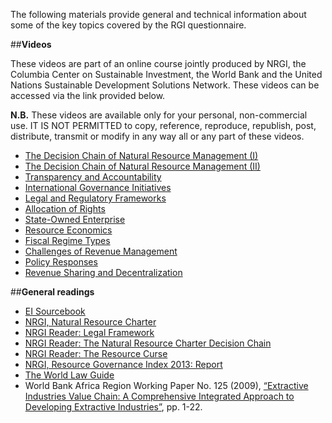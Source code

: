 The following materials provide general and technical information about some of the key topics covered by the RGI questionnaire. 

##**Videos**

These videos are part of an online course jointly produced by NRGI, the Columbia Center on Sustainable Investment, the World Bank and the United Nations Sustainable Development Solutions Network. These videos can be accessed via the link provided below.

**N.B.** These videos are available only for your personal, non-commercial use. IT IS NOT PERMITTED to copy, reference, reproduce, republish, post, distribute, transmit or modify in any way all or any part of these videos.

* [The Decision Chain of Natural Resource Management (I)]( https://youtu.be/NgQrB1y-Umo)
* [The Decision Chain of Natural Resource Management (II)](https://youtu.be/GfvFCr7cq4w)
* [Transparency and Accountability](https://youtu.be/Eg0wEUuHin0)
* [International Governance Initiatives](https://www.youtube.com/watch?v=GyKoXGEvRH4&feature=youtu.be)
* [Legal and Regulatory Frameworks](https://youtu.be/3EwMmIwiEDg)
* [Allocation of Rights](https://youtu.be/Bwo8Qz_8fiA)
* [State-Owned Enterprise](https://youtu.be/MSkBgh0Jm88)
* [Resource Economics](https://youtu.be/XrZzN0brJUw)
* [Fiscal Regime Types](https://youtu.be/I-d7wT4vpB8)
* [Challenges of Revenue Management](https://youtu.be/K8rjalnRfl0)
* [Policy Responses](https://youtu.be/b889pyPxE0k)
* [Revenue Sharing and Decentralization](https://youtu.be/ReHnLGoyle0)


##**General readings**

* [EI Sourcebook](http://www.eisourcebook.org/602_Chapters.html)
* [NRGI, Natural Resource Charter](http://www.resourcegovernance.org/analysis-tools/publications/natural-resource-charter-2nd-ed)
* [NRGI Reader: Legal Framework](http://www.resourcegovernance.org/sites/default/files/nrgi_Legal-Framework.pdf)
* [NRGI Reader: The Natural Resource Charter Decision Chain](http://www.resourcegovernance.org/sites/default/files/nrgi_NRC-Decision-Chain.pdf)
* [NRGI Reader: The Resource Curse](http://www.resourcegovernance.org/sites/default/files/nrgi_Resource-Curse.pdf)
* [NRGI, Resource Governance Index 2013: Report](http://www.resourcegovernance.org/resource-governance-index)
* [The World Law Guide](http://www.lexadin.nl/wlg/legis/nofr/legis.php)
* World Bank Africa Region Working Paper No. 125 (2009), [“Extractive Industries Value Chain: A Comprehensive Integrated Approach to Developing Extractive Industries”](http://siteresources.worldbank.org/INTOGMC/Resources/ei_for_development_3.pdf), pp. 1-22.
